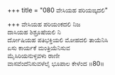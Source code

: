 +++
title = "080 ವೇಸಿಯಹ ಪರಿಯಙ್ಕದಲಿ"

+++
ವೇಸಿಯಹ  ಪರಿಯಂಕದಲಿ ನಿಜ   
ದಾಸಿಯಹ ಶಿಶ್ರೂಷೆಯಲಿ ನಿ   
ರ್ದೋಷಿಯಹ ಪತಿಭಕ್ತಿಯಲಿ ಮೋಹದಲಿ ತಾಯೆನಿಸಿ   
ಏಸು ಕಾರ್ಯಕೆ ಮಂತ್ರಿಯೆನಿಸುವ   
ಮೈಸಿರಿಯನುಳ್ಳವಳು ರಾಣೀ   
ವಾಸವೆಂದೆನಿಸುವಳೆಲೈ ಭೂಪಾಲ ಕೇಳೆಂದ   ॥80॥